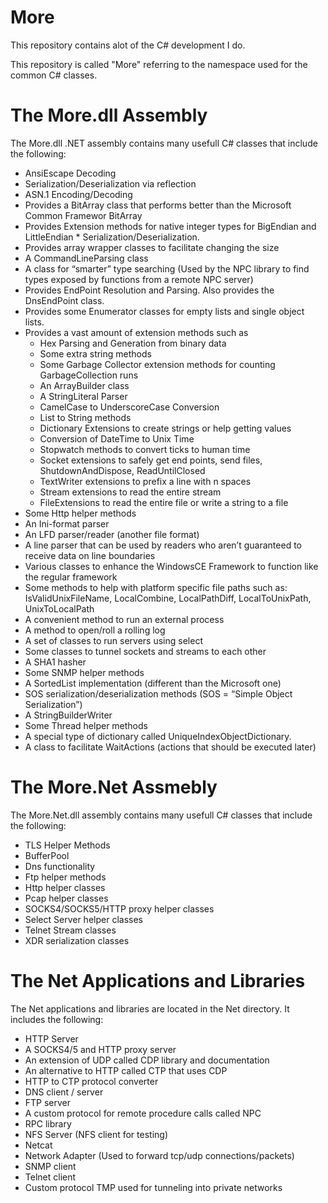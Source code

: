 More
====

This repository contains alot of the C# development I do.

This repository is called "More" referring to the namespace used for the common C# classes.


The More.dll Assembly
====

The More.dll .NET assembly contains many usefull C# classes that include the following:

* AnsiEscape Decoding
* Serialization/Deserialization via reflection
* ASN.1 Encoding/Decoding
* Provides a BitArray class that performs better than the Microsoft Common Framewor BitArray
* Provides Extension methods for native integer types for BigEndian and LittleEndian * Serialization/Deserialization.
* Provides array wrapper classes to facilitate changing the size
* A CommandLineParsing class
* A class for “smarter” type searching (Used by the NPC library to find types exposed by functions from a remote NPC server)
* Provides EndPoint Resolution and Parsing.  Also provides the DnsEndPoint class.
* Provides some Enumerator classes for empty lists and single object lists.
* Provides a vast amount of extension methods such as
  * Hex Parsing and Generation from binary data
  * Some extra string methods
  * Some Garbage Collector extension methods for counting GarbageCollection runs
  * An ArrayBuilder class
  * A StringLiteral Parser
  * CamelCase to UnderscoreCase Conversion
  * List to String methods
  * Dictionary Extensions to create strings or help getting values
  * Conversion of DateTime to Unix Time
  * Stopwatch methods to convert ticks to human time
  * Socket extensions to safely get end points, send files, ShutdownAndDispose, ReadUntilClosed
  * TextWriter extensions to prefix a line with n spaces
  * Stream extensions to read the entire stream
  * FileExtensions to read the entire file or write a string to a file
* Some Http helper methods 
* An Ini-format parser
* An LFD parser/reader (another file format)
* A line parser that can be used by readers who aren’t guaranteed to receive data on line boundaries
* Various classes to enhance the WindowsCE Framework to function like the regular framework
* Some methods to help with platform specific file paths such as: IsValidUnixFileName, LocalCombine, LocalPathDiff, LocalToUnixPath, UnixToLocalPath
* A convenient method to run an external process
* A method to open/roll a rolling log
* A set of classes to run servers using select
* Some classes to tunnel sockets and streams to each other
* A SHA1 hasher
* Some SNMP helper methods
* A SortedList implementation (different than the Microsoft one)
* SOS serialization/deserialization methods (SOS = “Simple Object Serialization”)
* A StringBuilderWriter
* Some Thread helper methods
* A special type of dictionary called UniqueIndexObjectDictionary.
* A class to facilitate WaitActions (actions that should be executed later)


The More.Net Assmebly
====

The More.Net.dll assembly contains many usefull C# classes that include the following:
* TLS Helper Methods
* BufferPool
* Dns functionality
* Ftp helper methods
* Http helper classes
* Pcap helper classes
* SOCKS4/SOCKS5/HTTP proxy helper classes
* Select Server helper classes
* Telnet Stream classes
* XDR serialization classes

The Net Applications and Libraries
====
The Net applications and libraries are located in the Net directory. It includes the following:

* HTTP Server
* A SOCKS4/5 and HTTP proxy server
* An extension of UDP called CDP library and documentation
* An alternative to HTTP called CTP that uses CDP
* HTTP to CTP protocol converter
* DNS client / server
* FTP server
* A custom protocol for remote procedure calls called NPC
* RPC library
* NFS Server (NFS client for testing)
* Netcat
* Network Adapter (Used to forward tcp/udp connections/packets)
* SNMP client
* Telnet client
* Custom protocol TMP used for tunneling into private networks




